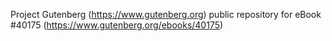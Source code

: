Project Gutenberg (https://www.gutenberg.org) public repository for eBook #40175 (https://www.gutenberg.org/ebooks/40175)
